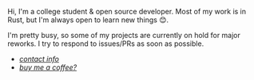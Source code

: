 Hi, I'm a college student & open source developer.
Most of my work is in Rust, but I'm always open to learn new things 😊.

I'm pretty busy, so some of my projects are currently on hold for major reworks.
I try to respond to issues/PRs as soon as possible.
 
 - [*contact info*](https://grantshandy.github.io/about/#contact)
 - [*buy me a coffee?*](https://buymeacoffee.com/granthandy)
